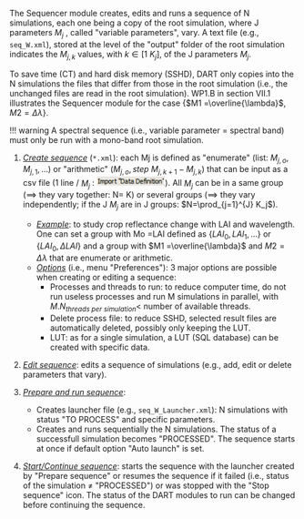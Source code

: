 The Sequencer module creates, edits and runs a sequence of N simulations, each one being a copy of the root simulation, where J parameters $M_j$ , called "variable parameters", vary. A text file (e.g., `seq_W.xml`), stored at the level of the "output" folder of the root simulation indicates the $M_{j,k}$ values, with $k \in [1\:K_j]$, of the J parameters $M_j$.

To save time (CT) and hard disk memory (SSHD), DART only copies into the N simulations the files that differ from those in the root simulation (i.e., the unchanged files are read in the root simulation). WP1.B in section VII.1 illustrates the Sequencer module for the case {$M1 =\overline{\lambda}$, $M2 =\Delta \lambda$}.

!!! warning
    A spectral sequence (i.e., variable parameter = spectral band) must only be run with a mono-band root simulation.
    
1. <u>*Create sequence*</u> (`*.xml`): each Mj is defined as "enumerate" (list: $M_{j,o}, M_{j,1},…)$ or "arithmetic" ($M_{j,o}, step\: M_{j,k+1} - M_{j,k}$) that can be input as a csv file (1 line / $M_j$ : <img src="./media/import_data_definition.png" width=120/>). All $M_j$ can be in a same group ($\implies$ they vary together: N= K) or several groups ($\implies$ they vary independently; if the J $M_j$ are in J groups: $N=\prod_{j=1}^{J} K_j$).
    - <u>*Example*</u>: to study crop reflectance change with LAI and wavelength. One can set a group with Mo =LAI defined as {$LAI_0, LAI_1,…$} or {$LAI_0, \Delta LAI$} and a group with $M1 =\overline{\lambda}$ and $M2 =\Delta \lambda$ that are enumerate or arithmetic.
    - <u>*Options*</u> (i.e., menu "Preferences"): 3 major options are possible when creating or editing a sequence:
        - Processes and threads to run: to reduce computer time, do not run useless processes and run M simulations in parallel, with $M.N_{threads\:per\:simulation} <$ number of available threads.
        - Delete process file: to reduce SSHD, selected result files are automatically deleted, possibly only keeping the LUT.
        - LUT: as for a single simulation, a LUT (SQL database) can be created with specific data.

2. <u>*Edit sequence*</u>: edits a sequence of simulations (e.g., add, edit or delete parameters that vary).

3. <u>*Prepare and run sequence*</u>:
    - Creates launcher file (e.g., `seq_W_Launcher.xml`): N simulations with status "TO PROCESS" and specific parameters.
    - Creates and runs sequentially the N simulations. The status of a successfull simulation becomes "PROCESSED".
    The sequence starts at once if default option "Auto launch" is set.

4. <u>*Start/Continue sequence*</u>: starts the sequence with the launcher created by "Prepare sequence" or resumes the sequence if it failed (i.e., status of the simulation $\neq$ "PROCESSED") or was stopped with the "Stop sequence" icon. The status of the DART modules to run can be changed before continuing the sequence.


